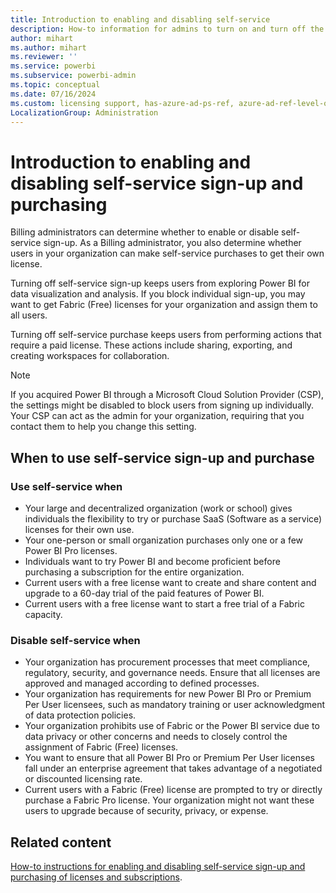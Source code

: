 ```yaml
---
title: Introduction to enabling and disabling self-service
description: How-to information for admins to turn on and turn off the ability for users to try, buy, or sign up for Power BI and Fabric.
author: mihart
ms.author: mihart
ms.reviewer: ''
ms.service: powerbi
ms.subservice: powerbi-admin
ms.topic: conceptual
ms.date: 07/16/2024
ms.custom: licensing support, has-azure-ad-ps-ref, azure-ad-ref-level-one-done
LocalizationGroup: Administration
---
```

# Introduction to enabling and disabling self-service sign-up and purchasing

Billing administrators can determine whether to enable or disable self-service sign-up. As a Billing administrator, you also determine whether users in your organization can make self-service purchases to get their own license.

Turning off self-service sign-up keeps users from exploring Power BI for data visualization and analysis. If you block individual sign-up, you may want to get Fabric (Free) licenses for your organization and assign them to all users.

Turning off self-service purchase keeps users from performing actions that require a paid license. These actions include sharing, exporting, and creating workspaces for collaboration. 

> [!NOTE]
>If you acquired Power BI through a Microsoft Cloud Solution Provider (CSP), the settings might be disabled to block users from signing up individually. Your CSP can act as the admin for your organization, requiring that you contact them to help you change this setting.

## When to use self-service sign-up and purchase

### Use self-service when

- Your large and decentralized organization (work or school) gives individuals the flexibility to try or purchase SaaS (Software as a service) licenses for their own use.
- Your one-person or small organization purchases only one or a few Power BI Pro licenses.
- Individuals want to try Power BI and become proficient before purchasing a subscription for the entire organization.
- Current users with a free license want to create and share content and upgrade to a 60-day trial of the paid features of Power BI.
- Current users with a free license want to start a free trial of a Fabric capacity.

### Disable self-service when

- Your organization has procurement processes that meet compliance, regulatory, security, and governance needs. Ensure that all licenses are approved and managed according to defined processes.
- Your organization has requirements for new Power BI Pro or Premium Per User licensees, such as mandatory training or user acknowledgment of data protection policies.
- Your organization prohibits use of Fabric or the Power BI service due to data privacy or other concerns and needs to closely control the assignment of Fabric (Free) licenses.
- You want to ensure that all Power BI Pro or Premium Per User licenses fall under an enterprise agreement that takes advantage of a negotiated or discounted licensing rate.
- Current users with a Fabric (Free) license are prompted to try or directly purchase a Fabric Pro license. Your organization might not want these users to upgrade because of security, privacy, or expense.

## Related content

[How-to instructions for enabling and disabling self-service sign-up and purchasing of licenses and subscriptions](/microsoft-365/commerce/subscriptions/manage-self-service-purchases-admins).
